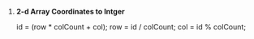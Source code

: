  1. **2-d Array Coordinates to Intger**


    id = (row * colCount + col); 
    row = id / colCount;
    col  = id % colCount;

